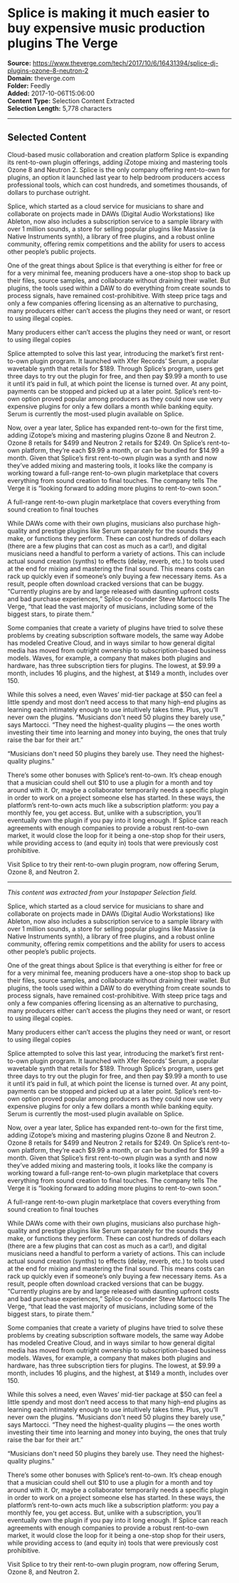 # Splice is making it much easier to buy expensive music production plugins The Verge

**Source:** https://www.theverge.com/tech/2017/10/6/16431394/splice-dj-plugins-ozone-8-neutron-2  
**Domain:** theverge.com  
**Folder:** Feedly  
**Added:** 2017-10-06T15:06:00  
**Content Type:** Selection Content Extracted  
**Selection Length:** 5,778 characters  


---

## Selected Content

Cloud-based music collaboration and creation platform Splice is expanding its rent-to-own plugin offerings, adding iZotope mixing and mastering tools Ozone 8 and Neutron 2. Splice is the only company offering rent-to-own for plugins, an option it launched last year to help bedroom producers access professional tools, which can cost hundreds, and sometimes thousands, of dollars to purchase outright.

Splice, which started as a cloud service for musicians to share and collaborate on projects made in DAWs (Digital Audio Workstations) like Ableton, now also includes a subscription service to a sample library with over 1 million sounds, a store for selling popular plugins like Massive (a Native Instruments synth), a library of free plugins, and a robust online community, offering remix competitions and the ability for users to access other people’s public projects.

One of the great things about Splice is that everything is either for free or for a very minimal fee, meaning producers have a one-stop shop to back up their files, source samples, and collaborate without draining their wallet. But plugins, the tools used within a DAW to do everything from create sounds to process signals, have remained cost-prohibitive. With steep price tags and only a few companies offering licensing as an alternative to purchasing, many producers either can’t access the plugins they need or want, or resort to using illegal copies.

Many producers either can’t access the plugins they need or want, or resort to using illegal copies

Splice attempted to solve this last year, introducing the market’s first rent-to-own plugin program. It launched with Xfer Records’ Serum, a popular wavetable synth that retails for $189. Through Splice’s program, users get three days to try out the plugin for free, and then pay $9.99 a month to use it until it’s paid in full, at which point the license is turned over. At any point, payments can be stopped and picked up at a later point. Splice’s rent-to-own option proved popular among producers as they could now use very expensive plugins for only a few dollars a month while banking equity. Serum is currently the most-used plugin available on Splice.

Now, over a year later, Splice has expanded rent-to-own for the first time, adding iZotope’s mixing and mastering plugins Ozone 8 and Neutron 2. Ozone 8 retails for $499 and Neutron 2 retails for $249. On Splice’s rent-to-own platform, they’re each $9.99 a month, or can be bundled for $14.99 a month. Given that Splice’s first rent-to-own plugin was a synth and now they’ve added mixing and mastering tools, it looks like the company is working toward a full-range rent-to-own plugin marketplace that covers everything from sound creation to final touches. The company tells The Verge it is “looking forward to adding more plugins to rent-to-own soon.”

A full-range rent-to-own plugin marketplace that covers everything from sound creation to final touches

While DAWs come with their own plugins, musicians also purchase high-quality and prestige plugins like Serum separately for the sounds they make, or functions they perform. These can cost hundreds of dollars each (there are a few plugins that can cost as much as a car!), and digital musicians need a handful to perform a variety of actions. This can include actual sound creation (synths) to effects (delay, reverb, etc.) to tools used at the end for mixing and mastering the final sound. This means costs can rack up quickly even if someone’s only buying a few necessary items. As a result, people often download cracked versions that can be buggy. “Currently plugins are by and large released with daunting upfront costs and bad purchase experiences,” Splice co-founder Steve Martocci tells The Verge, “that lead the vast majority of musicians, including some of the biggest stars, to pirate them.”

Some companies that create a variety of plugins have tried to solve these problems by creating subscription software models, the same way Adobe has modeled Creative Cloud, and in ways similar to how general digital media has moved from outright ownership to subscription-based business models. Waves, for example, a company that makes both plugins and hardware, has three subscription tiers for plugins. The lowest, at $9.99 a month, includes 16 plugins, and the highest, at $149 a month, includes over 150.

While this solves a need, even Waves’ mid-tier package at $50 can feel a little spendy and most don’t need access to that many high-end plugins as learning each intimately enough to use intuitively takes time. Plus, you’ll never own the plugins. “Musicians don't need 50 plugins they barely use,” says Martocci. “They need the highest-quality plugins — the ones worth investing their time into learning and money into buying, the ones that truly raise the bar for their art.”

“Musicians don't need 50 plugins they barely use. They need the highest-quality plugins.”

There’s some other bonuses with Splice’s rent-to-own. It’s cheap enough that a musician could shell out $10 to use a plugin for a month and toy around with it. Or, maybe a collaborator temporarily needs a specific plugin in order to work on a project someone else has started. In these ways, the platform’s rent-to-own acts much like a subscription platform: you pay a monthly fee, you get access. But, unlike with a subscription, you’ll eventually own the plugin if you pay into it long enough. If Splice can reach agreements with enough companies to provide a robust rent-to-own market, it would close the loop for it being a one-stop shop for their users, while providing access to (and equity in) tools that were previously cost prohibitive.

Visit Splice to try their rent-to-own plugin program, now offering Serum, Ozone 8, and Neutron 2.

---

*This content was extracted from your Instapaper Selection field.*

Splice, which started as a cloud service for musicians to share and collaborate on projects made in DAWs (Digital Audio Workstations) like Ableton, now also includes a subscription service to a sample library with over 1 million sounds, a store for selling popular plugins like Massive (a Native Instruments synth), a library of free plugins, and a robust online community, offering remix competitions and the ability for users to access other people’s public projects.

One of the great things about Splice is that everything is either for free or for a very minimal fee, meaning producers have a one-stop shop to back up their files, source samples, and collaborate without draining their wallet. But plugins, the tools used within a DAW to do everything from create sounds to process signals, have remained cost-prohibitive. With steep price tags and only a few companies offering licensing as an alternative to purchasing, many producers either can’t access the plugins they need or want, or resort to using illegal copies.

Many producers either can’t access the plugins they need or want, or resort to using illegal copies

Splice attempted to solve this last year, introducing the market’s first rent-to-own plugin program. It launched with Xfer Records’ Serum, a popular wavetable synth that retails for $189. Through Splice’s program, users get three days to try out the plugin for free, and then pay $9.99 a month to use it until it’s paid in full, at which point the license is turned over. At any point, payments can be stopped and picked up at a later point. Splice’s rent-to-own option proved popular among producers as they could now use very expensive plugins for only a few dollars a month while banking equity. Serum is currently the most-used plugin available on Splice.

Now, over a year later, Splice has expanded rent-to-own for the first time, adding iZotope’s mixing and mastering plugins Ozone 8 and Neutron 2. Ozone 8 retails for $499 and Neutron 2 retails for $249. On Splice’s rent-to-own platform, they’re each $9.99 a month, or can be bundled for $14.99 a month. Given that Splice’s first rent-to-own plugin was a synth and now they’ve added mixing and mastering tools, it looks like the company is working toward a full-range rent-to-own plugin marketplace that covers everything from sound creation to final touches. The company tells The Verge it is “looking forward to adding more plugins to rent-to-own soon.”

A full-range rent-to-own plugin marketplace that covers everything from sound creation to final touches

While DAWs come with their own plugins, musicians also purchase high-quality and prestige plugins like Serum separately for the sounds they make, or functions they perform. These can cost hundreds of dollars each (there are a few plugins that can cost as much as a car!), and digital musicians need a handful to perform a variety of actions. This can include actual sound creation (synths) to effects (delay, reverb, etc.) to tools used at the end for mixing and mastering the final sound. This means costs can rack up quickly even if someone’s only buying a few necessary items. As a result, people often download cracked versions that can be buggy. “Currently plugins are by and large released with daunting upfront costs and bad purchase experiences,” Splice co-founder Steve Martocci tells The Verge, “that lead the vast majority of musicians, including some of the biggest stars, to pirate them.”

Some companies that create a variety of plugins have tried to solve these problems by creating subscription software models, the same way Adobe has modeled Creative Cloud, and in ways similar to how general digital media has moved from outright ownership to subscription-based business models. Waves, for example, a company that makes both plugins and hardware, has three subscription tiers for plugins. The lowest, at $9.99 a month, includes 16 plugins, and the highest, at $149 a month, includes over 150.

While this solves a need, even Waves’ mid-tier package at $50 can feel a little spendy and most don’t need access to that many high-end plugins as learning each intimately enough to use intuitively takes time. Plus, you’ll never own the plugins. “Musicians don't need 50 plugins they barely use,” says Martocci. “They need the highest-quality plugins — the ones worth investing their time into learning and money into buying, the ones that truly raise the bar for their art.”

“Musicians don't need 50 plugins they barely use. They need the highest-quality plugins.”

There’s some other bonuses with Splice’s rent-to-own. It’s cheap enough that a musician could shell out $10 to use a plugin for a month and toy around with it. Or, maybe a collaborator temporarily needs a specific plugin in order to work on a project someone else has started. In these ways, the platform’s rent-to-own acts much like a subscription platform: you pay a monthly fee, you get access. But, unlike with a subscription, you’ll eventually own the plugin if you pay into it long enough. If Splice can reach agreements with enough companies to provide a robust rent-to-own market, it would close the loop for it being a one-stop shop for their users, while providing access to (and equity in) tools that were previously cost prohibitive.

Visit Splice to try their rent-to-own plugin program, now offering Serum, Ozone 8, and Neutron 2.
